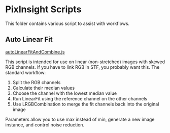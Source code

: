# PixInsight Scripts

This folder contains various script to assist with workflows.

## Auto Linear Fit

[autoLinearFitAndCombine.js](./autoLinearFitAndCombine.js)

This script is intended for use on linear (non-stretched) images with skewed RGB channels. If you have to link RGB in STF, you probably want this. The standard workflow:

1. Split the RGB channels
2. Calculate their median values
3. Choose the channel with the lowest median value
4. Run LinearFit using the reference channel on the other channels
5. Use LRGBCombination to merge the fit channels back into the original image

Parameters allow you to use max instead of min, generate a new image instance, and control noise reduction.